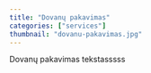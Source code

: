 ```yaml
---
title: "Dovanų pakavimas"
categories: ["services"]
thumbnail: "dovanu-pakavimas.jpg"
---
```


Dovanų pakavimas tekstasssss